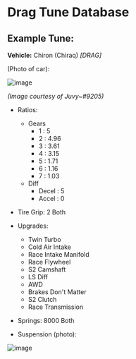 # Drag Tune Database

## Example Tune:

**Vehicle:** Chiron (Chiraq) *[DRAG]*

(Photo of car):

![image](https://user-images.githubusercontent.com/70358442/158907767-4fd36082-75e6-4f3c-88bb-337007458186.png)

*(Image courtesy of Juvy~#9205)*

- Ratios:
   - Gears
     - 1 : 5
     - 2 : 4.96
     - 3 : 3.61
     - 4 : 3.15
     - 5 : 1.71
     - 6 : 1.16
     - 7 : 1.03
  - Diff
     - Decel : 5
     - Accel : 0

- Tire Grip: 2 Both

- Upgrades:
  - Twin Turbo
  - Cold Air Intake
  - Race Intake Manifold
  - Race Flywheel
  - S2 Camshaft
  - LS Diff
  - AWD
  - Brakes Don't Matter 
  - S2 Clutch
  - Race Transmission

- Springs: 8000 Both

- Suspension (photo):

![image](https://user-images.githubusercontent.com/70358442/158907419-b2e2ec3e-f0ab-4fd4-b3d2-0a082748ea83.png)

